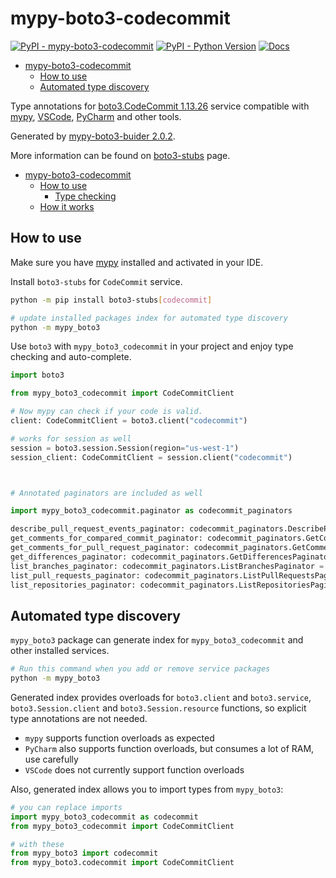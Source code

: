 # mypy-boto3-codecommit

[![PyPI - mypy-boto3-codecommit](https://img.shields.io/pypi/v/mypy-boto3-codecommit.svg?color=blue)](https://pypi.org/project/mypy-boto3-codecommit)
[![PyPI - Python Version](https://img.shields.io/pypi/pyversions/mypy-boto3-codecommit.svg?color=blue)](https://pypi.org/project/mypy-boto3-codecommit)
[![Docs](https://img.shields.io/readthedocs/mypy-boto3-builder.svg?color=blue)](https://mypy-boto3-builder.readthedocs.io/)

- [mypy-boto3-codecommit](#mypy-boto3-codecommit)
  - [How to use](#how-to-use)
  - [Automated type discovery](#automated-type-discovery)


Type annotations for
[boto3.CodeCommit 1.13.26](https://boto3.amazonaws.com/v1/documentation/api/1.13.26/reference/services/codecommit.html#CodeCommit) service
compatible with [mypy](https://github.com/python/mypy), [VSCode](https://code.visualstudio.com/),
[PyCharm](https://www.jetbrains.com/pycharm/) and other tools.

Generated by [mypy-boto3-buider 2.0.2](https://github.com/vemel/mypy_boto3_builder).

More information can be found on [boto3-stubs](https://pypi.org/project/boto3-stubs/) page.

- [mypy-boto3-codecommit](#mypy-boto3-codecommit)
  - [How to use](#how-to-use)
    - [Type checking](#type-checking)
  - [How it works](#how-it-works)

## How to use

Make sure you have [mypy](https://github.com/python/mypy) installed and activated in your IDE.

Install `boto3-stubs` for `CodeCommit` service.

```bash
python -m pip install boto3-stubs[codecommit]

# update installed packages index for automated type discovery
python -m mypy_boto3
```

Use `boto3` with `mypy_boto3_codecommit` in your project and enjoy type checking and auto-complete.

```python
import boto3

from mypy_boto3_codecommit import CodeCommitClient

# Now mypy can check if your code is valid.
client: CodeCommitClient = boto3.client("codecommit")

# works for session as well
session = boto3.session.Session(region="us-west-1")
session_client: CodeCommitClient = session.client("codecommit")



# Annotated paginators are included as well

import mypy_boto3_codecommit.paginator as codecommit_paginators

describe_pull_request_events_paginator: codecommit_paginators.DescribePullRequestEventsPaginator = client.get_paginator("describe_pull_request_events")
get_comments_for_compared_commit_paginator: codecommit_paginators.GetCommentsForComparedCommitPaginator = client.get_paginator("get_comments_for_compared_commit")
get_comments_for_pull_request_paginator: codecommit_paginators.GetCommentsForPullRequestPaginator = client.get_paginator("get_comments_for_pull_request")
get_differences_paginator: codecommit_paginators.GetDifferencesPaginator = client.get_paginator("get_differences")
list_branches_paginator: codecommit_paginators.ListBranchesPaginator = client.get_paginator("list_branches")
list_pull_requests_paginator: codecommit_paginators.ListPullRequestsPaginator = client.get_paginator("list_pull_requests")
list_repositories_paginator: codecommit_paginators.ListRepositoriesPaginator = client.get_paginator("list_repositories")
```

## Automated type discovery

`mypy_boto3` package can generate index for `mypy_boto3_codecommit` and other installed services.

```bash
# Run this command when you add or remove service packages
python -m mypy_boto3
```

Generated index provides overloads for `boto3.client` and `boto3.service`,
`boto3.Session.client` and `boto3.Session.resource` functions,
so explicit type annotations are not needed.

- `mypy` supports function overloads as expected
- `PyCharm` also supports function overloads, but consumes a lot of RAM, use carefully
- `VSCode` does not currently support function overloads

Also, generated index allows you to import types from `mypy_boto3`:

```python
# you can replace imports
import mypy_boto3_codecommit as codecommit
from mypy_boto3_codecommit import CodeCommitClient

# with these
from mypy_boto3 import codecommit
from mypy_boto3.codecommit import CodeCommitClient
```